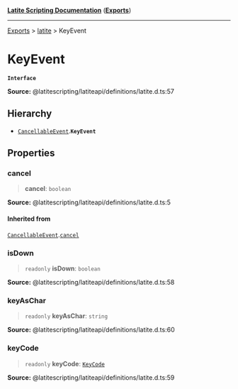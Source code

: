 [**Latite Scripting Documentation**](../../README.md) ([**Exports**](../../exports.md))

---

[Exports](../../exports.md) > [latite](../index.md) > KeyEvent

# KeyEvent

**`Interface`**

**Source:** @latitescripting/latiteapi/definitions/latite.d.ts:57

## Hierarchy

- [`CancellableEvent`](interface.CancellableEvent.md).**`KeyEvent`**

## Properties

### cancel

> **cancel**: `boolean`

**Source:** @latitescripting/latiteapi/definitions/latite.d.ts:5

#### Inherited from

[`CancellableEvent`](interface.CancellableEvent.md).[`cancel`](interface.CancellableEvent.md#cancel)

### isDown

> `readonly` **isDown**: `boolean`

**Source:** @latitescripting/latiteapi/definitions/latite.d.ts:58

### keyAsChar

> `readonly` **keyAsChar**: `string`

**Source:** @latitescripting/latiteapi/definitions/latite.d.ts:60

### keyCode

> `readonly` **keyCode**: [`KeyCode`](../../module.key/enumerations/enumeration.KeyCode.md)

**Source:** @latitescripting/latiteapi/definitions/latite.d.ts:59
